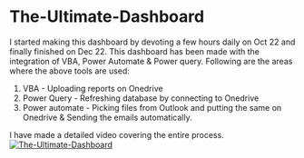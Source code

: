 # The-Ultimate-Dashboard

I started making this dashboard by devoting a few hours daily on Oct 22 and finally finished on Dec 22.
This dashboard has been made with the integration of VBA, Power Automate & Power query.
Following are the areas where the above tools are used:
1. VBA - Uploading reports on Onedrive
2. Power Query - Refreshing database by connecting to Onedrive
3. Power automate - Picking files from Outlook and putting the same on Onedrive & Sending the emails automatically.

I have made a detailed video covering the entire process.
[![The-Ultimate-Dashboard](https://img.youtube.com/vi/CXAdP3uHPos/0.jpg)](https://www.youtube.com/watch?v=CXAdP3uHPos)
